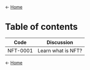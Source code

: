 <- [Home](https://github.com/polygonnow/.github/tree/main/profile)

# Table of contents 


| Code | Discussion | 
| - | - |
| NFT-0001 | Learn what is NFT? |




























<- [Home](https://github.com/polygonnow/.github/tree/main/profile)
